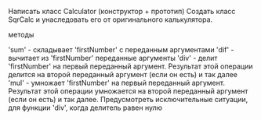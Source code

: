 Написать класс Сalculator (конструктор + прототип) Создать класс SqrCalc и унаследовать его от оригинального калькулятора.

методы

'sum' - складывает 'firstNumber' с переданным аргументами
'dif' - вычитает из 'firstNumber' переданные аргументы
'div' - делит 'firstNumber' на первый переданный аргумент. Результат этой операции делится на второй переданный аргумент (если он есть) и так далее
'mul' - умножает 'firstNumber' на первый переданный аргумент. Результат этой операции умножается на второй переданный аргумент (если он есть) и так далее. Предусмотреть исключительные ситуации, для функции 'div', когда делитель равен нулю
